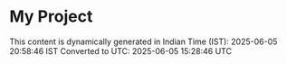 # My Project

This content is dynamically generated in Indian Time (IST): 2025-06-05 20:58:46 IST
Converted to UTC: 2025-06-05 15:28:46 UTC
